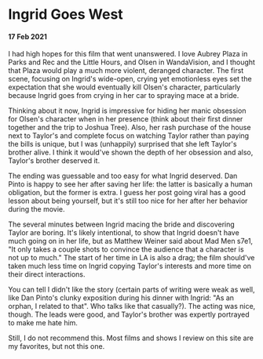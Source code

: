 # Ingrid Goes West
#### 17 Feb 2021

I had high hopes for this film that went unanswered. I love Aubrey Plaza in Parks and Rec and the Little Hours, and Olsen in WandaVision, and I thought that Plaza would play a much more violent, deranged character. The first scene, focusing on Ingrid's wide-open, crying yet emotionless eyes set the expectation that she would eventually kill Olsen's character, particularly because Ingrid goes from crying in her car to spraying mace at a bride.

Thinking about it now, Ingrid is impressive for hiding her manic obsession for Olsen's character when in her presence (think about their first dinner together and the trip to Joshua Tree). Also, her rash purchase of the house next to Taylor's and complete focus on watching Taylor rather than paying the bills is unique, but I was (unhappily) surprised that she left Taylor's brother alive. I think it would've shown the depth of her obsession and also, Taylor's brother deserved it.

The ending was guessable and too easy for what Ingrid deserved. Dan Pinto is happy to see her after saving her life: the latter is basically a human obligation, but the former is extra. I guess her post going viral has a good lesson about being yourself, but it's still too nice for her after her behavior during the movie.

The several minutes between Ingrid macing the bride and discovering Taylor are boring. It's likely intentional, to show that Ingrid doesn't have much going on in her life, but as Matthew Weiner said about Mad Men s7e1, "It only takes a couple shots to convince the audience that a character is not up to much." The start of her time in LA is also a drag; the film should've taken much less time on Ingrid copying Taylor's interests and more time on their direct interactions.

You can tell I didn't like the story (certain parts of writing were weak as well, like Dan Pinto's clunky exposition during his dinner with Ingrid: "As an orphan, I related to that". Who talks like that casually?). The acting was nice, though. The leads were good, and Taylor's brother was expertly portrayed to make me hate him.

Still, I do not recommend this. Most films and shows I review on this site are my favorites, but not this one.